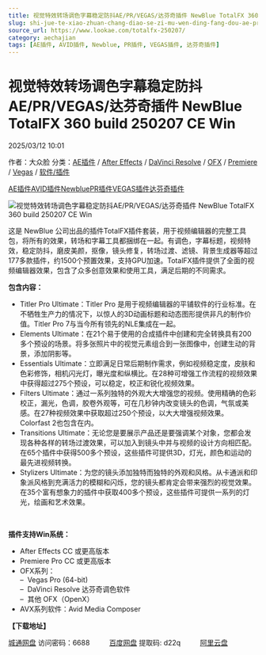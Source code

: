 ```yaml
---
title: 视觉特效转场调色字幕稳定防抖AE/PR/VEGAS/达芬奇插件 NewBlue TotalFX 360 build 250207 CE Win
slug: shi-jue-te-xiao-zhuan-chang-diao-se-zi-mu-wen-ding-fang-dou-ae-pr-vegas-da-fen-qi-cha-jian-newblue-totalfx-360-build-250207-ce-win
source_url: https://www.lookae.com/totalfx-250207/
category: aechajian
tags: [AE插件, AVID插件, Newblue, PR插件, VEGAS插件, 达芬奇插件]
---
```

# 视觉特效转场调色字幕稳定防抖AE/PR/VEGAS/达芬奇插件 NewBlue TotalFX 360 build 250207 CE Win

2025/03/12 10:01

作者：大众脸
分类：[AE插件](https://www.lookae.com/after-effects/aechajian/) / [After Effects](https://www.lookae.com/after-effects/) / [DaVinci Resolve](https://www.lookae.com/qitarjcj/resolvezy/) / [OFX](https://www.lookae.com/qitarjcj/ofxzy/) / [Premiere](https://www.lookae.com/qitarjcj/premierezy/) / [Vegas](https://www.lookae.com/qitarjcj/vegaszy/) / [软件/插件](https://www.lookae.com/qitarjcj/)

[AE插件](https://www.lookae.com/tag/ae%e6%8f%92%e4%bb%b6/)[AVID插件](https://www.lookae.com/tag/avid%e6%8f%92%e4%bb%b6/)[Newblue](https://www.lookae.com/tag/newblue/)[PR插件](https://www.lookae.com/tag/pr%e6%8f%92%e4%bb%b6/)[VEGAS插件](https://www.lookae.com/tag/vegas%e6%8f%92%e4%bb%b6/)[达芬奇插件](https://www.lookae.com/tag/%e8%be%be%e8%8a%ac%e5%a5%87%e6%8f%92%e4%bb%b6/)

![视觉特效转场调色字幕稳定防抖AE/PR/VEGAS/达芬奇插件 NewBlue TotalFX 360 build 250207 CE Win](https://www.lookae.com/wp-content/uploads/2020/02/TotalFX7.jpg "视觉特效转场调色字幕稳定防抖AE/PR/VEGAS/达芬奇插件 NewBlue TotalFX 360 build 250207 CE Win-LookAE.com")

这是 NewBlue 公司出品的插件TotalFX插件套装，用于视频编辑器的完整工具包，将所有的效果，转场和字幕工具都捆绑在一起。有调色，字幕标题，视频特效，稳定防抖，磨皮美颜，抠像，镜头修复，转场过渡、滤镜、背景生成器等超过177多款插件，约1500个预置效果，支持GPU加速。TotalFX插件提供了全面的视频编辑器效果，包含了众多创意效果和使用工具，满足后期的不同需求。

**包含内容：**

* Titler Pro Ultimate：Titler Pro 是用于视频编辑器的平铺软件的行业标准。在不牺牲生产力的情况下，以惊人的3D动画标题和动态图形提供非凡的制作价值。Titler Pro 7与当今所有领先的NLE集成在一起。
* Elements Ultimate：在21个易于使用的合成插件中创建和完全转换具有200多个预设的场景。将多张照片中的视觉元素组合到一张图像中，创建生动的背景，添加阴影等。
* Essentials Ultimate：立即满足日常后期制作需求，例如视频稳定度，皮肤和色彩修饰，相机闪光灯，曝光度和纵横比。在28种可增强工作流程的视频效果中获得超过275个预设，可以稳定，校正和锐化视频效果。
* Filters Ultimate：通过一系列独特的外观大大增强您的视频。使用精确的色彩校正，漏光，色调，胶卷外观等，可在几秒钟内改变镜头的色调，气氛或美感。在27种视频效果中获取超过250个预设，以大大增强视频效果。Colorfast 2也包含在内。
* Transitions Ultimate：无论您是要展示产品还是要强调某个对象，您都会发现各种各样的转场过渡效果，可以加入到镜头中并与视频的设计方向相匹配。在65个插件中获得500多个预设，这些插件可提供3D，灯光，颜色和运动的最先进视频转换。
* Stylizers Ultimate：为您的镜头添加独特而独特的外观和风格。从卡通派和印象派风格到充满活力的模糊和闪烁，您的镜头都肯定会带来强烈的视觉效果。在35个富有想象力的插件中获取400多个预设，这些插件可提供一系列的灯光，绘画和艺术效果。

[﻿﻿﻿](http://cloud.video.taobao.com/play/u/null/p/1/e/6/t/1/511323983940.mp4)

**插件支持Win系统：**

* After Effects CC 或更高版本
* Premiere Pro CC 或更高版本
* OFX系列：  
  –  Vegas Pro (64-bit)  
  –  DaVinci Resolve 达芬奇调色软件  
  –  其他 OFX（OpenX）
* AVX系列软件：Avid Media Composer

**【下载地址】**

[城通网盘](https://url70.ctfile.com/f/2827370-1469321203-1d5d0b?p=4431) 访问密码：6688          [百度网盘](https://pan.baidu.com/s/1SHH4vlGykv0SVbGWyYEb3A?pwd=d22q) 提取码: d22q          [阿里云盘](https://www.alipan.com/s/BmptmHT6Niv)
